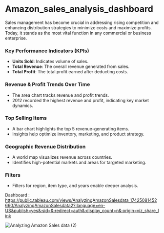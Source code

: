 # Amazon_sales_analysis_dashboard

Sales management has become crucial in addressing rising competition and enhancing distribution strategies to minimize costs and maximize profits. Today, it stands as the most vital function in any commercial or business enterprise.

### Key Performance Indicators (KPIs)

- **Units Sold**: Indicates volume of sales.
- **Total Revenue**: The overall revenue generated from sales.
- **Total Profit**: The total profit earned after deducting costs.


### Revenue & Profit Trends Over Time
- The area chart tracks revenue and profit trends.
- 2012 recorded the highest revenue and profit, indicating key market dynamics.

### Top Selling Items
- A bar chart highlights the top 5 revenue-generating items.
- Insights help optimize inventory, marketing, and product strategy.

### Geographic Revenue Distribution

- A world map visualizes revenue across countries.
- Identifies high-potential markets and areas for targeted marketing.

### Filters
- Filters for region, item type, and years enable deeper analysis.

Dashboard : https://public.tableau.com/views/AnalyzingAmazonSalesdata_17425081452660/AnalyzingAmazonSalesdata2?:language=en-US&publish=yes&:sid=&:redirect=auth&:display_count=n&:origin=viz_share_link

![Analyzing Amazon Sales data (2)](https://github.com/user-attachments/assets/622700be-bba5-4fd5-bad8-cdec60c70c46)

